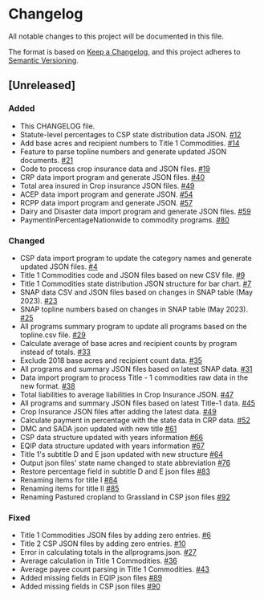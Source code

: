# Changelog

All notable changes to this project will be documented in this file.

The format is based on [Keep a Changelog](https://keepachangelog.com/en/1.0.0/),
and this project adheres to [Semantic Versioning](https://semver.org/spec/v2.0.0.html).

## [Unreleased]

### Added

- This CHANGELOG file.
- Statute-level percentages to CSP state distribution data
  JSON. [#12](https://github.com/policy-design-lab/data-import/issues/12)
- Add base acres and recipient numbers to Title 1
  Commodities. [#14](https://github.com/policy-design-lab/data-import/issues/14)
- Feature to parse topline numbers and generate updated JSON
  documents. [#21](https://github.com/policy-design-lab/data-import/issues/21)
- Code to process crop insurance data and JSON files. [#19](https://github.com/policy-design-lab/data-import/issues/19)
- CRP data import program and generate JSON
  files. [#40](https://github.com/policy-design-lab/data-import/issues/40)
- Total area insured in Crop insurance JSON files. [#49](https://github.com/policy-design-lab/data-import/issues/49)
- ACEP data import program and generate JSON. [#54](https://github.com/policy-design-lab/data-import/issues/54)
- RCPP data import program and generate JSON. [#57](https://github.com/policy-design-lab/data-import/issues/57)
- Dairy and Disaster data import program and generate JSON files. [#59](https://github.com/policy-design-lab/data-import/issues/59)
- PaymentInPercentageNationwide to commodity programs. [#80](https://github.com/policy-design-lab/data-import/issues/80)

### Changed

- CSP data import program to update the category names and generate updated JSON
  files. [#4](https://github.com/policy-design-lab/data-import/issues/4)
- Title 1 Commodities code and JSON files based on new CSV
  file. [#9](https://github.com/policy-design-lab/data-import/issues/9)
- Title 1 Commodities state distribution JSON structure for bar
  chart. [#7](https://github.com/policy-design-lab/data-import/issues/7)
- SNAP data CSV and JSON files based on changes in SNAP table (May
  2023). [#23](https://github.com/policy-design-lab/data-import/issues/23)
- SNAP topline numbers based on changes in SNAP table (May
  2023). [#25](https://github.com/policy-design-lab/data-import/issues/25)
- All programs summary program to update all programs based on the topline.csv
  file. [#29](https://github.com/policy-design-lab/data-import/issues/29)
- Calculate average of base acres and recipient counts by program instead of
  totals. [#33](https://github.com/policy-design-lab/data-import/issues/33)
- Exclude 2018 base acres and recipient count data. [#35](https://github.com/policy-design-lab/data-import/issues/35)
- All programs and summary JSON files based on latest SNAP
  data. [#31](https://github.com/policy-design-lab/data-import/issues/31)
- Data import program to process Title - 1 commodities raw data in the new
  format. [#38](https://github.com/policy-design-lab/data-import/issues/38)
- Total liabilities to average liabilities in Crop Insurance
  JSON. [#47](https://github.com/policy-design-lab/data-import/issues/47)
- All programs and summary JSON files based on latest Title-1
  data. [#45](https://github.com/policy-design-lab/data-import/issues/45)
- Crop Insurance JSON files after adding the latest
  data. [#49](https://github.com/policy-design-lab/data-import/issues/49)
- Calculate payment in percentage with the state data in CRP 
  data. [#52](https://github.com/policy-design-lab/data-import/issues/52)
- DMC and SADA json updated with new title [#61](https://github.com/policy-design-lab/data-import/issues/61)
- CSP data structure updated with years information [#66](https://github.com/policy-design-lab/data-import/issues/66)
- EQIP data structure updated with years information [#67](https://github.com/policy-design-lab/data-import/issues/67)
- Title 1's subtitle D and E json updated with new structure [#64](https://github.com/policy-design-lab/data-import/issues/64)
- Output json files' state name changed to state abbreviation [#76](https://github.com/policy-design-lab/data-import/issues/76)
- Restore percentage field in subtitle D and E json files [#83](https://github.com/policy-design-lab/data-import/issues/83)
- Renaming items for title I [#84](https://github.com/policy-design-lab/data-import/issues/84)
- Renaming items for title II [#85](https://github.com/policy-design-lab/data-import/issues/85)
- Renaming Pastured cropland to Grassland in CSP json files [#92](https://github.com/policy-design-lab/data-import/issues/92)

### Fixed

- Title 1 Commodities JSON files by adding zero entries. [#6](https://github.com/policy-design-lab/data-import/issues/6)
- Title 2 CSP JSON files by adding zero entries. [#10](https://github.com/policy-design-lab/data-import/issues/10)
- Error in calculating totals in the allprograms.json. [#27](https://github.com/policy-design-lab/data-import/issues/27)
- Average calculation in Title 1 Commodities. [#36](https://github.com/policy-design-lab/data-import/issues/36)
- Average payee count parsing in Title 1 Commodities. [#43](https://github.com/policy-design-lab/data-import/issues/43)
- Added missing fields in EQIP json files [#89](https://github.com/policy-design-lab/data-import/issues/89)
- Added missing fields in CSP json files [#90](https://github.com/policy-design-lab/data-import/issues/90)